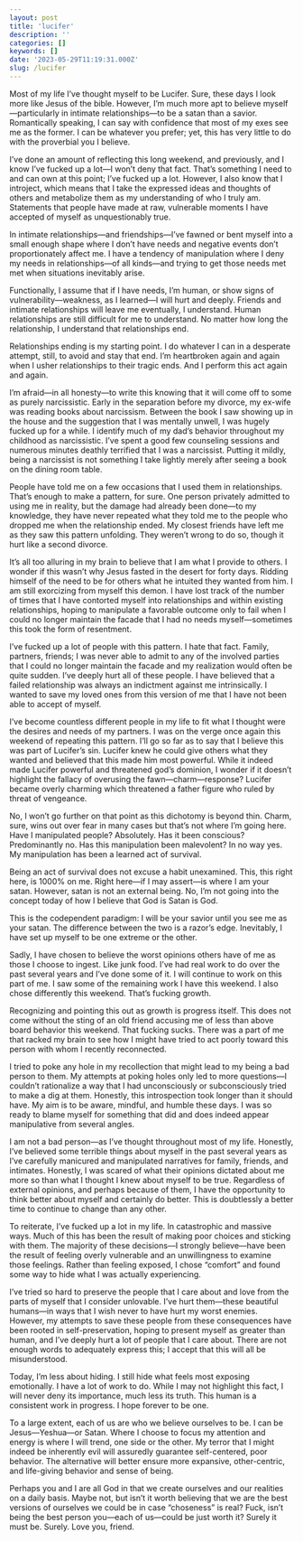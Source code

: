 ```yaml
---
layout: post
title: 'lucifer'
description: ''
categories: []
keywords: []
date: '2023-05-29T11:19:31.000Z'
slug: /lucifer
---
```

Most of my life I’ve thought myself to be Lucifer. Sure, these days I look more like Jesus of the bible. However, I’m much more apt to believe myself—particularly in intimate relationships—to be a satan than a savior. Romantically speaking, I can say with confidence that most of my exes see me as the former. I can be whatever you prefer; yet, this has very little to do with the proverbial you I believe.<!--more-->

I’ve done an amount of reflecting this long weekend, and previously, and I know I’ve fucked up a lot—I won’t deny that fact. That’s something I need to and can own at this point; I’ve fucked up a lot. However, I also know that I introject, which means that I take the expressed ideas and thoughts of others and metabolize them as my understanding of who I truly am. Statements that people have made at raw, vulnerable moments I have accepted of myself as unquestionably true.

In intimate relationships—and friendships—I’ve fawned or bent myself into a small enough shape where I don’t have needs and negative events don’t proportionately affect me. I have a tendency of manipulation where I deny my needs in relationships—of all kinds—and trying to get those needs met met when situations inevitably arise.

Functionally, I assume that if I have needs, I’m human, or show signs of vulnerability—weakness, as I learned—I will hurt and deeply. Friends and intimate relationships will leave me eventually, I understand. Human relationships are still difficult for me to understand. No matter how long the relationship, I understand that relationships end.

Relationships ending is my starting point. I do whatever I can in a desperate attempt, still, to avoid and stay that end. I’m heartbroken again and again when I usher relationships to their tragic ends. And I perform this act again and again.

I’m afraid—in all honesty—to write this knowing that it will come off to some as purely narcissistic. Early in the separation before my divorce, my ex-wife was reading books about narcissism. Between the book I saw showing up in the house and the suggestion that I was mentally unwell, I was hugely fucked up for a while. I identify much of my dad’s behavior throughout my childhood as narcissistic. I’ve spent a good few counseling sessions and numerous minutes deathly terrified that I was a narcissist. Putting it mildly, being a narcissist is not something I take lightly merely after seeing a book on the dining room table.

People have told me on a few occasions that I used them in relationships. That’s enough to make a pattern, for sure. One person privately admitted to using me in reality, but the damage had already been done—to my knowledge, they have never repeated what they told me to the people who dropped me when the relationship ended. My closest friends have left me as they saw this pattern unfolding. They weren’t wrong to do so, though it hurt like a second divorce.

It’s all too alluring in my brain to believe that I am what I provide to others. I wonder if this wasn’t why Jesus fasted in the desert for forty days. Ridding himself of the need to be for others what he intuited they wanted from him. I am still exorcizing from myself this demon. I have lost track of the number of times that I have contorted myself into relationships and within existing relationships, hoping to manipulate a favorable outcome only to fail when I could no longer maintain the facade that I had no needs myself—sometimes this took the form of resentment.

I’ve fucked up a lot of people with this pattern. I hate that fact. Family, partners, friends; I was never able to admit to any of the involved parties that I could no longer maintain the facade and my realization would often be quite sudden. I’ve deeply hurt all of these people. I have believed that a failed relationship was always an indictment against me intrinsically. I wanted to save my loved ones from this version of me that I have not been able to accept of myself.

I’ve become countless different people in my life to fit what I thought were the desires and needs of my partners. I was on the verge once again this weekend of repeating this pattern. I’ll go so far as to say that I believe this was part of Lucifer’s sin. Lucifer knew he could give others what they wanted and believed that this made him most powerful. While it indeed made Lucifer powerful and threatened god’s dominion, I wonder if it doesn’t highlight the fallacy of overusing the fawn—charm—response? Lucifer became overly charming which threatened a father figure who ruled by threat of vengeance.

No, I won’t go further on that point as this dichotomy is beyond thin. Charm, sure, wins out over fear in many cases but that’s not where I’m going here. Have I manipulated people? Absolutely. Has it been conscious? Predominantly no. Has this manipulation been malevolent? In no way yes. My manipulation has been a learned act of survival.

Being an act of survival does not excuse a habit unexamined. This, this right here, is 1000% on me. Right here—if I may assert—is where I am your satan. However, satan is not an external being. No, I’m not going into the concept today of how I believe that God is Satan is God.

This is the codependent paradigm: I will be your savior until you see me as your satan. The difference between the two is a razor’s edge. Inevitably, I have set up myself to be one extreme or the other.

Sadly, I have chosen to believe the worst opinions others have of me as those I choose to ingest. Like junk food. I’ve had real work to do over the past several years and I’ve done some of it. I will continue to work on this part of me. I saw some of the remaining work I have this weekend. I also chose differently this weekend. That’s fucking growth.

Recognizing and pointing this out as growth is progress itself. This does not come without the sting of an old friend accusing me of less than above board behavior this weekend. That fucking sucks. There was a part of me that racked my brain to see how I might have tried to act poorly toward this person with whom I recently reconnected.

I tried to poke any hole in my recollection that might lead to my being a bad person to them. My attempts at poking holes only led to more questions—I couldn’t rationalize a way that I had unconsciously or subconsciously tried to make a dig at them. Honestly, this introspection took longer than it should have. My aim is to be aware, mindful, and humble these days. I was so ready to blame myself for something that did and does indeed appear manipulative from several angles.

I am not a bad person—as I’ve thought throughout most of my life. Honestly, I’ve believed some terrible things about myself in the past several years as I’ve carefully manicured and manipulated narratives for family, friends, and intimates. Honestly, I was scared of what their opinions dictated about me more so than what I thought I knew about myself to be true. Regardless of external opinions, and perhaps because of them, I have the opportunity to think better about myself and certainly do better. This is doubtlessly a better time to continue to change than any other.

To reiterate, I’ve fucked up a lot in my life. In catastrophic and massive ways. Much of this has been the result of making poor choices and sticking with them. The majority of these decisions—I strongly believe—have been the result of feeling overly vulnerable and an unwillingness to examine those feelings. Rather than feeling exposed, I chose “comfort” and found some way to hide what I was actually experiencing.

I’ve tried so hard to preserve the people that I care about and love from the parts of myself that I consider unlovable. I’ve hurt them—these beautiful humans—in ways that I wish never to have hurt my worst enemies. However, my attempts to save these people from these consequences have been rooted in self-preservation, hoping to present myself as greater than human, and I’ve deeply hurt a lot of people that I care about. There are not enough words to adequately express this; I accept that this will all be misunderstood.

Today, I’m less about hiding. I still hide what feels most exposing emotionally. I have a lot of work to do. While I may not highlight this fact, I will never deny its importance, much less its truth. This human is a consistent work in progress. I hope forever to be one.

To a large extent, each of us are who we believe ourselves to be. I can be Jesus—Yeshua—or Satan. Where I choose to focus my attention and energy is where I will trend, one side or the other. My terror that I might indeed be inherently evil will assuredly guarantee self-centered, poor behavior. The alternative will better ensure more expansive, other-centric, and life-giving behavior and sense of being.

Perhaps you and I are all God in that we create ourselves and our realities on a daily basis. Maybe not, but isn’t it worth believing that we are the best versions of ourselves we could be in case “choseness” is real? Fuck, isn’t being the best person you—each of us—could be just worth it? Surely it must be. Surely. Love you, friend.